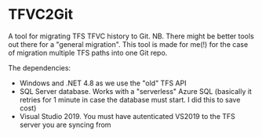 # TFVC2Git

A tool for migrating TFS TFVC history to Git. NB. There might be better tools out there for a
"general migration". This tool is made for me(!) for the case of migration multiple TFS paths into
one Git repo.


The dependencies:
*   Windows and .NET 4.8 as we use the "old" TFS API
*   SQL Server database. Works with a "serverless" Azure SQL (basically it retries for 1 minute in case the database must start. I did this to save cost)
*	Visual Studio 2019. You must have autenticated VS2019 to the TFS server you are syncing from


